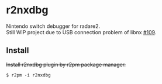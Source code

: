 # r2nxdbg
Nintendo switch debugger for radare2.  
Still WIP project due to USB connection problem of libnx [#109](https://github.com/switchbrew/libnx/issues/109).
## Install
~~Install r2nxdbg plugin by r2pm package manager.~~ 
```sh:
$ r2pm -i r2nxdbg
```
